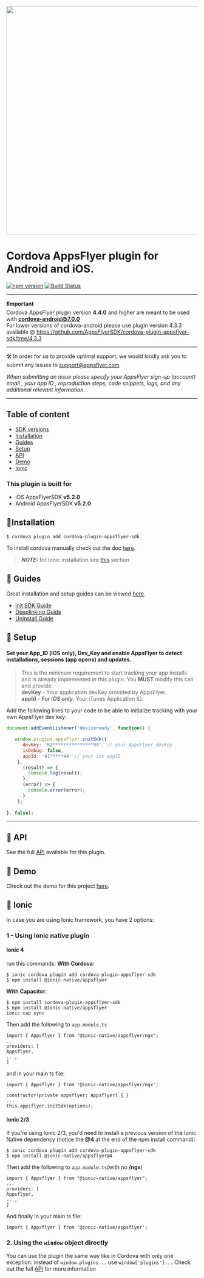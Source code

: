 
<img src="https://www.appsflyer.com/wp-content/uploads/2016/11/logo-1.svg"  width="600">

# Cordova AppsFlyer plugin for Android and iOS. 

[![npm version](https://badge.fury.io/js/cordova-plugin-appsflyer-sdk.svg)](https://badge.fury.io/js/cordova-plugin-appsflyer-sdk) [![Build Status](https://travis-ci.org/AppsFlyerSDK/cordova-plugin-appsflyer-sdk.svg?branch=master)](https://travis-ci.org/AppsFlyerSDK/cordova-plugin-appsflyer-sdk)

----------
**❗️Important** <br>
Cordova AppsFlyer plugin version **4.4.0** and higher are meant to be used with **cordova-android@7.0.0**
<br>For lower versions of cordova-android please use plugin version 4.3.3 available @ https://github.com/AppsFlyerSDK/cordova-plugin-appsflyer-sdk/tree/4.3.3

----------
🛠 In order for us to provide optimal support, we would kindly ask you to submit any issues to support@appsflyer.com

*When submitting an issue please specify your AppsFlyer sign-up (account) email , your app ID , reproduction steps, code snippets, logs, and any additional relevant information.*

----------



## Table of content

- [SDK versions](#plugin-build-for)
- [Installation](#installation)
- [Guides](#guides)
- [Setup](#setup)
- [API](#api) 
- [Demo](#demo)  
- [Ionic](#ionic)


### <a id="plugin-build-for"> This plugin is built for

- iOS AppsFlyerSDK **v5.2.0**
- Android AppsFlyerSDK **v5.2.0**


## <a id="installation">📲Installation

```
$ cordova plugin add cordova-plugin-appsflyer-sdk
```

To install cordova manually check out the doc [here](/docs/Installation.md).

> **_NOTE:_** for Ionic installation see [this](#ionic) section

 ## <a id="guides"> 📖 Guides

Great installation and setup guides can be viewed [here](/docs/Guides.md).
- [init SDK Guide](/docs/Guides.md#init-sdk)
- [Deeplinking Guide](/docs/Guides.md#deeplinking)
- [Uninstall Guide](/docs/Guides.md#uninstall)


## <a id="setup"> 🚀 Setup

####  Set your App_ID (iOS only), Dev_Key and enable AppsFlyer to detect installations, sessions (app opens) and updates.  
> This is the minimum requirement to start tracking your app installs and is already implemented in this plugin. You **MUST** modify this call and provide:  
 **devKey** - Your application devKey provided by AppsFlyer.<br>
**appId**  - ***For iOS only.*** Your iTunes Application ID.


Add the following lines to your code to be able to initialize tracking with your own AppsFlyer dev key:


```javascript
document.addEventListener('deviceready', function() {

   window.plugins.appsFlyer.initSdk({
      devKey: 'K2***************99', // your AppsFlyer devKey
      isDebug: false,
      appId: '41*****44' // your ios appID
    },
      (result) => {
        console.log(result);
      },
      (error) => {
        console.error(error);
      }
    );
  
}, false);
```

---


## <a id="api"> 📑 API
  
See the full [API](/docs/API.md) available for this plugin.


## <a id="demo"> 📱 Demo
  
  Check out the demo for this project [here](docs/Guides.md#demo).

## <a id="ionic"> 📍 Ionic

In case you are using Ionic framework, you have 2 options:
### 1 - Using Ionic native plugin
####  Ionic 4
run this commands:
**With Cordova**:
```
$ ionic cordova plugin add cordova-plugin-appsflyer-sdk
$ npm install @ionic-native/appsflyer
```
**With Capacitor**:
```
$ npm install cordova-plugin-appsflyer-sdk
$ npm install @ionic-native/appsflyer
ionic cap sync
```
Then add the following to `app.module.ts`
```
import { Appsflyer } from "@ionic-native/appsflyer/ngx";
...
providers: [
Appsflyer,
...,
]
```
and in your main ts file:
```
import { Appsflyer } from '@ionic-native/appsflyer/ngx';

constructor(private appsflyer: Appsflyer) { }
...
this.appsflyer.initSdk(options);
```
####  Ionic 2/3
If you're using Ionic 2/3, you'd need to install a previous version of the Ionic Native dependency (notice the **@4** at the end of the npm install command):
```
$ ionic cordova plugin add cordova-plugin-appsflyer-sdk
$ npm install @ionic-native/appsflyer@4
```
Then add the following to `app.module.ts`(with no **/ngx**)
```
import { Appsflyer } from "@ionic-native/appsflyer";
...
providers: [
Appsflyer,
...,
]
```
And finally in your main ts file:
```
import { Appsflyer } from '@ionic-native/appsflyer';
```
###  2. Using the `window` object directly
 You can use the plugin the same way like in Cordova with only one exception:
instead of `window.plugins...` use `window['plugins']...`
Check out the full [API](/docs/API.md) for more information
